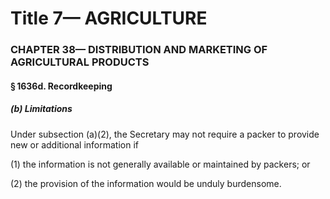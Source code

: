 
# Title 7— AGRICULTURE
### CHAPTER 38— DISTRIBUTION AND MARKETING OF AGRICULTURAL PRODUCTS
#### § 1636d. Recordkeeping
##### (b) Limitations

Under subsection (a)(2), the Secretary may not require a packer to provide new or additional information if

(1) the information is not generally available or maintained by packers; or

(2) the provision of the information would be unduly burdensome.
